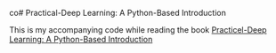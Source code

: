co# Practical-Deep Learning: A Python-Based Introduction

This is my accompanying code while reading the book [Practicel-Deep Learning: A Python-Based Introduction](https://nostarch.com/practical-deep-learning-python)
